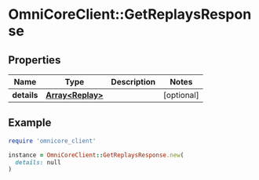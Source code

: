 # OmniCoreClient::GetReplaysResponse

## Properties

| Name | Type | Description | Notes |
| ---- | ---- | ----------- | ----- |
| **details** | [**Array&lt;Replay&gt;**](Replay.md) |  | [optional] |

## Example

```ruby
require 'omnicore_client'

instance = OmniCoreClient::GetReplaysResponse.new(
  details: null
)
```

